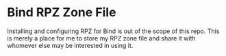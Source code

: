 # Bind RPZ Zone File

Installing and configuring RPZ for Bind is out of the scope of this repo. This is merely a place for me to store my RPZ zone file and share it with whomever else may be interested in using it. 
